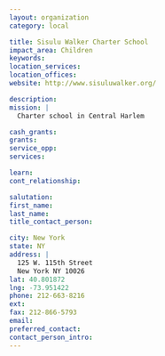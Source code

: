 ```yaml
---
layout: organization
category: local

title: Sisulu Walker Charter School
impact_area: Children
keywords: 
location_services: 
location_offices: 
website: http://www.sisuluwalker.org/

description: 
mission: |
  Charter school in Central Harlem

cash_grants: 
grants: 
service_opp: 
services: 

learn: 
cont_relationship: 

salutation: 
first_name: 
last_name: 
title_contact_person: 

city: New York
state: NY
address: |
  125 W. 115th Street  
  New York NY 10026
lat: 40.801872
lng: -73.951422
phone: 212-663-8216
ext: 
fax: 212-866-5793
email: 
preferred_contact: 
contact_person_intro: 
---
```

